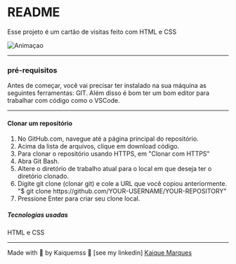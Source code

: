 <h1>README</h1>

<p >Esse projeto é um cartão de visitas feito com HTML e CSS</p>

![Animaçao](https://user-images.githubusercontent.com/79489384/148602718-4ab4d8ec-3490-480f-8748-091b48687f80.gif)

<hr>

<h3>pré-requisitos</h3>
<p>Antes de começar, você vai precisar ter instalado na sua máquina as seguintes ferramentas: GIT. Além disso é bom ter um bom editor para trabalhar com código como o VSCode.</p>

<hr>

<h4>Clonar um repositório</h4>

<ol>

<li>No GitHub.com, navegue até a página principal do repositório.</li>
<li>Acima da lista de arquivos, clique em download código.</li>
<li>Para clonar o repositório usando HTTPS, em "Clonar com HTTPS"</li>
<li>Abra Git Bash.</li>
<li>Altere o diretório de trabalho atual para o local em que deseja ter o diretório clonado.</li>
<li>Digite git clone (clonar git) e cole a URL que você copiou anteriormente. "$ git clone https://github.com/YOUR-USERNAME/YOUR-REPOSITORY"</li>
<li>Pressione Enter para criar seu clone local.</li>
</ol>

<h5>Tecnologias usadas</h5>
<p>HTML e CSS</p>

<hr>


<p>Made with 💙 by Kaiquemss 👋 [see my linkedin] <a href="https://www.linkedin.com/in/kaique-marques-4a6148b8/">Kaique Marques</a></p>
